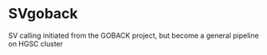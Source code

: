# SVgoback
SV calling initiated from the GOBACK project, but become a general pipeline on HGSC cluster 
